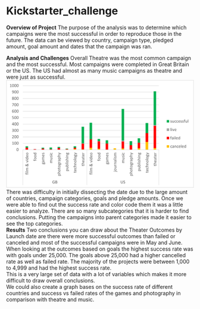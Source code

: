 # Kickstarter_challenge
**Overview of Project**
The purpose of the analysis was to determine which campaigns were the most successful in order to reproduce those in the future.    The data can be viewed by country, campaign type, pledged amount, goal amount and dates that the campaign was ran.  

**Analysis and Challenges**
Overall Theatre was the most common campaign and the most successful.  Most campaigns were completed in Great Britain or the US.   The US had almost as many music campaigns as theatre and were just as successful.   
 ![Graph](ScreenshotGraph.png) 
There was difficulty in initially dissecting the date due to the large amount of countries, campaign categories, goals and pledge amounts.    Once we were able to find out the success rate and color code them it was a little easier to analyze.   There are so many subcategories that it is harder to find conclusions.   Putting the campaigns into parent categories made it easier to see the top categories.  
**Results**
Two conclusions you can draw about the Theater Outcomes by Launch date are there were more successful outcomes than failed or canceled and most of the successful campaigns were in May and June.    
When looking at the outcomes based on goals the highest success rate was with goals under 25,000.   The goals above 25,000 had a higher cancelled rate as well as failed rate.    The majority of the projects were between 1,000 to 4,999 and had the highest success rate.  
This is a very large set of data with a lot of variables which makes it more difficult to draw overall conclusions.  
We could also create a graph bases on the success rate of different countries and success vs failed rates of the games and photography in comparison with theatre and music.   
